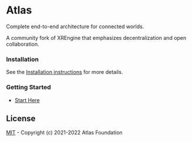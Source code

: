 # Atlas

Complete end-to-end architecture for connected worlds.

A community fork of XREngine that emphasizes decentralization and open collaboration.

### Installation

See the [Installation instructions](/docs/docs/0_installation/readme.md)
for more details.

### Getting Started

* [Start Here](/docs/docs/0_start-here.md)


## License
[MIT](LICENSE) - Copyright (c) 2021-2022 Atlas Foundation
